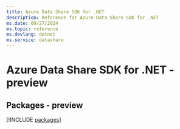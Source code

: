 ```yaml
---
title: Azure Data Share SDK for .NET
description: Reference for Azure Data Share SDK for .NET
ms.date: 09/27/2024
ms.topic: reference
ms.devlang: dotnet
ms.service: datashare
---
```

# Azure Data Share SDK for .NET - preview
## Packages - preview
[!INCLUDE [packages](data-share-index.md)]
